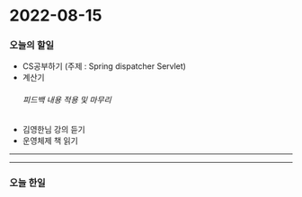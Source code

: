 2022-08-15
==========

### 오늘의 할일
* CS공부하기 (주제 : Spring dispatcher Servlet)
* 계산기
  ###### 피드백 내용 적용 및 마무리
* 김영한님 강의 듣기
* 운영체제 책 읽기

<hr/>
<hr/>

### 오늘 한일
